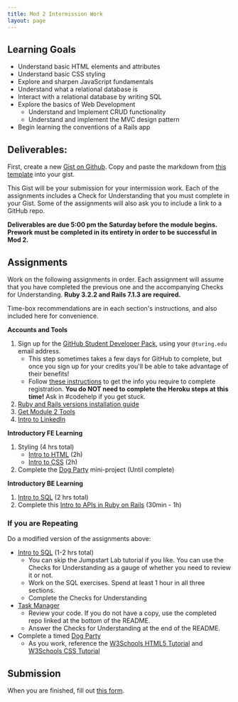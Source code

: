 ```yaml
---
title: Mod 2 Intermission Work
layout: page
---
```


## Learning Goals

- Understand basic HTML elements and attributes
- Understand basic CSS styling
- Explore and sharpen JavaScript fundamentals
- Understand what a relational database is
- Interact with a relational database by writing SQL
- Explore the basics of Web Development
  - Understand and Implement CRUD functionality
  - Understand and implement the MVC design pattern
- Begin learning the conventions of a Rails app

## Deliverables:

First, create a new [Gist on Github](https://gist.github.com/). Copy and paste the markdown from [this template](https://gist.github.com/mikedao/cf0f63490a0ef91ac7d251e95fc410f7) into your gist.

This Gist will be your submission for your intermission work. Each of the assignments includes a Check for Understanding that you must complete in your Gist. Some of the assignments will also ask you to include a link to a GitHub repo.

**Deliverables are due 5:00 pm the Saturday before the module begins. Prework must be completed in its entirety in order to be successful in Mod 2.**

## Assignments

Work on the following assignments in order. Each assignment will assume that you have completed the previous one and the accompanying Checks for Understanding. **Ruby 3.2.2 and Rails 7.1.3 are required.**

Time-box recommendations are in each section's instructions, and also included here for convenience.

**Accounts and Tools**

1. Sign up for the [GitHub Student Developer Pack](https://education.github.com/pack), using your `@turing.edu` email address.
   - This step sometimes takes a few days for GitHub to complete, but once you sign up for your credits you'll be able to take advantage of their benefits!
   - Follow [these instructions](https://mod4.turing.edu/lessons/intermission/gh-student-instructions.html) to get the info you require to complete registration. **You do NOT need to complete the Heroku steps at this time!** Ask in #codehelp if you get stuck.
2. [Ruby and Rails versions installation guide](./ruby_and_rails_versions)
3. [Get Module 2 Tools](./tools)
4. [Intro to LinkedIn](./linkedin)

**Introductory FE Learning**

1. Styling (4 hrs total)
   - [Intro to HTML](./html) (2h)
   - [Intro to CSS](./css) (2h)
2. Complete the [Dog Party](./dog_party) mini-project (Until complete)

**Introductory BE Learning**

1. [Intro to SQL](./sql) (2 hrs total)
2. Complete this [Intro to APIs in Ruby on Rails](./intro_to_rails) (30min - 1h)

### If you are Repeating

Do a modified version of the assignments above:

- [Intro to SQL](./sql) (1-2 hrs total)
  - You can skip the Jumpstart Lab tutorial if you like. You can use the Checks for Understanding as a gauge of whether you need to review it or not.
  - Work on the SQL exercises. Spend at least 1 hour in all three sections.
  - Complete the Checks for Understanding
- [Task Manager](https://github.com/turingschool-examples/task_manager_rails)
  - Review your code. If you do not have a copy, use the completed repo linked at the bottom of the README.
  - Answer the Checks for Understanding at the end of the README.
- Complete a timed [Dog Party](./dog_party)
  - As you work, reference the [W3Schools HTML5 Tutorial](https://www.w3schools.com/html/default.asp) and [W3Schools CSS Tutorial](https://www.w3schools.com/css/default.asp)

## Submission

When you are finished, fill out [this form](https://docs.google.com/forms/d/e/1FAIpQLSd57tT9pbt5kJxE237Ch6Tt5R4t2nIVWssarYF3WMFshK0nDQ/viewform).
